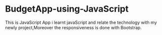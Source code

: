 # BudgetApp-using-JavaScript
This is JavaScript App i learnt javaScript and relate the technology with my newly project,Moreover the responsiveness is done with Bootstrap.
